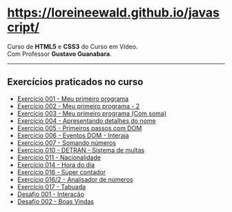 # https://loreineewald.github.io/javascript/

Curso de <strong>HTML5</strong> e <strong>CSS3</strong> do Curso em Vídeo.<br>
 Com Professor <strong>Gustavo Guanabara</strong>.

 ---

 <h2>Exercícios praticados no curso</h2>

 <ul type="dics">
    <li><a href="https://loreineewald.github.io/javascript/aula04/ex001.html">Exercício 001 - Meu primeiro programa</a><br>
    <li><a href="https://loreineewald.github.io/javascript/aula06/ex002.html">Exercício 002 - Meu primeiro programa - 2</a><br>
    <li><a href="https://loreineewald.github.io/javascript/aula06/ex003.html">Exercício 003 - Meu primeiro programa (Com soma)</a><br>
    <li><a href="https://loreineewald.github.io/javascript/aula06/ex004.html">Exercício 004 - Apresentando detalhes do nome</a><br>
    <li><a href="https://loreineewald.github.io/javascript/aula06/ex005.html">Exercício 005 - Primeiros passos com DOM</a><br>
    <li><a href="https://loreineewald.github.io/javascript/aula06/ex006.html">Exercício 006 - Eventos DOM - Interaja</a><br>
    <li><a href="https://loreineewald.github.io/javascript/aula06/ex007.html">Exercício 007 - Somando números</a><br>
    <li><a href="https://loreineewald.github.io/javascript/aula11/ex010.html">Exercício 010 - DETRAN - Sistema de multas</a><br>
    <li><a href="https://loreineewald.github.io/javascript/aula11/ex011.html">Exercício 011 - Nacionalidade</a><br>
    <li><a href="https://loreineewald.github.io/javascript/aula012ex/ex014/modelo.html">Exercício 014 - Hora do dia</a><br>
    <li><a href="https://loreineewald.github.io/javascript/aula14ex/ex016/modelo.html">Exercício 016 - Super contador</a><br>
    <li><a href="https://loreineewald.github.io/javascript/aula16ex/ex16.html">Exercício 016/2 - Analisador de números</a><br>
    <li><a href="https://loreineewald.github.io/javascript/aula14ex/ex017/modelo.html">Exercício 017 - Tabuada</a><br>
    <li><a href="https://loreineewald.github.io/javascript/desafios/d001.html">Desafio 001 - Interação</a><br>
    <li><a href="https://loreineewald.github.io/javascript/desafios/d002.html">Desafio 002 - Boas Vindas</a><br>

